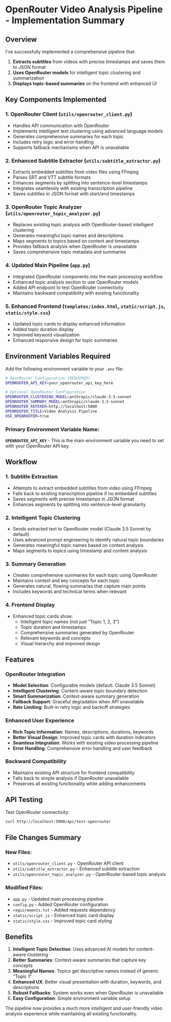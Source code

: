 # OpenRouter Video Analysis Pipeline - Implementation Summary

## Overview

I've successfully implemented a comprehensive pipeline that:

1. **Extracts subtitles** from videos with precise timestamps and saves them to JSON format
2. **Uses OpenRouter models** for intelligent topic clustering and summarization
3. **Displays topic-based summaries** on the frontend with enhanced UI

## Key Components Implemented

### 1. OpenRouter Client (`utils/openrouter_client.py`)
- Handles API communication with OpenRouter
- Implements intelligent text clustering using advanced language models
- Generates comprehensive summaries for each topic
- Includes retry logic and error handling
- Supports fallback mechanisms when API is unavailable

### 2. Enhanced Subtitle Extractor (`utils/subtitle_extractor.py`)
- Extracts embedded subtitles from video files using FFmpeg
- Parses SRT and VTT subtitle formats
- Enhances segments by splitting into sentence-level timestamps
- Integrates seamlessly with existing transcription pipeline
- Saves subtitles in JSON format with start/end timestamps

### 3. OpenRouter Topic Analyzer (`utils/openrouter_topic_analyzer.py`)
- Replaces existing topic analysis with OpenRouter-based intelligent clustering
- Generates meaningful topic names and descriptions
- Maps segments to topics based on content and timestamps
- Provides fallback analysis when OpenRouter is unavailable
- Saves comprehensive topic metadata and summaries

### 4. Updated Main Pipeline (`app.py`)
- Integrated OpenRouter components into the main processing workflow
- Enhanced topic analysis section to use OpenRouter models
- Added API endpoint to test OpenRouter connectivity
- Maintains backward compatibility with existing functionality

### 5. Enhanced Frontend (`templates/index.html`, `static/script.js`, `static/style.css`)
- Updated topic cards to display enhanced information
- Added topic duration display
- Improved keyword visualization
- Enhanced responsive design for topic summaries

## Environment Variables Required

Add the following environment variable to your `.env` file:

```bash
# OpenRouter Configuration (REQUIRED)
OPENROUTER_API_KEY=your_openrouter_api_key_here

# Optional OpenRouter Configuration
OPENROUTER_CLUSTERING_MODEL=anthropic/claude-3.5-sonnet
OPENROUTER_SUMMARY_MODEL=anthropic/claude-3.5-sonnet
OPENROUTER_REFERER=http://localhost:5000
OPENROUTER_TITLE=Video Analysis Pipeline
USE_OPENROUTER=true
```

### Primary Environment Variable Name:
**`OPENROUTER_API_KEY`** - This is the main environment variable you need to set with your OpenRouter API key.

## Workflow

### 1. Subtitle Extraction
- Attempts to extract embedded subtitles from video using FFmpeg
- Falls back to existing transcription pipeline if no embedded subtitles
- Saves segments with precise timestamps in JSON format
- Enhances segments by splitting into sentence-level granularity

### 2. Intelligent Topic Clustering
- Sends extracted text to OpenRouter model (Claude 3.5 Sonnet by default)
- Uses advanced prompt engineering to identify natural topic boundaries
- Generates meaningful topic names based on content analysis
- Maps segments to topics using timestamp and content analysis

### 3. Summary Generation
- Creates comprehensive summaries for each topic using OpenRouter
- Maintains context and key concepts for each topic
- Generates natural, flowing summaries that capture main points
- Includes keywords and technical terms when relevant

### 4. Frontend Display
- Enhanced topic cards show:
  - Intelligent topic names (not just "Topic 1, 2, 3")
  - Topic duration and timestamps
  - Comprehensive summaries generated by OpenRouter
  - Relevant keywords and concepts
  - Visual hierarchy and improved design

## Features

### OpenRouter Integration
- **Model Selection**: Configurable models (default: Claude 3.5 Sonnet)
- **Intelligent Clustering**: Content-aware topic boundary detection
- **Smart Summarization**: Context-aware summary generation
- **Fallback Support**: Graceful degradation when API unavailable
- **Rate Limiting**: Built-in retry logic and backoff strategies

### Enhanced User Experience
- **Rich Topic Information**: Names, descriptions, durations, keywords
- **Better Visual Design**: Improved topic cards with duration indicators
- **Seamless Integration**: Works with existing video processing pipeline
- **Error Handling**: Comprehensive error handling and user feedback

### Backward Compatibility
- Maintains existing API structure for frontend compatibility
- Falls back to simple analysis if OpenRouter unavailable
- Preserves all existing functionality while adding enhancements

## API Testing

Test OpenRouter connectivity:
```bash
curl http://localhost:5000/api/test-openrouter
```

## File Changes Summary

### New Files:
- `utils/openrouter_client.py` - OpenRouter API client
- `utils/subtitle_extractor.py` - Enhanced subtitle extraction
- `utils/openrouter_topic_analyzer.py` - OpenRouter-based topic analysis

### Modified Files:
- `app.py` - Updated main processing pipeline
- `config.py` - Added OpenRouter configuration
- `requirements.txt` - Added requests dependency
- `static/script.js` - Enhanced topic card display
- `static/style.css` - Improved topic card styling

## Benefits

1. **Intelligent Topic Detection**: Uses advanced AI models for content-aware clustering
2. **Better Summaries**: Context-aware summaries that capture key concepts
3. **Meaningful Names**: Topics get descriptive names instead of generic "Topic 1"
4. **Enhanced UX**: Better visual presentation with duration, keywords, and descriptions
5. **Robust Fallbacks**: System works even when OpenRouter is unavailable
6. **Easy Configuration**: Simple environment variable setup

The pipeline now provides a much more intelligent and user-friendly video analysis experience while maintaining all existing functionality.